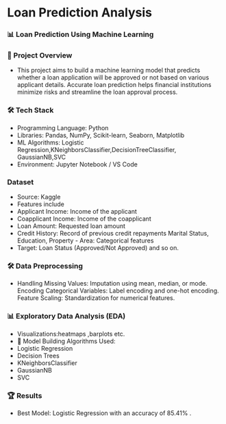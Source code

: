 # Loan Prediction Analysis
### 📊 Loan Prediction Using Machine Learning
### 🚀 Project Overview

- This project aims to build a machine learning model that predicts whether a loan application will be approved or not based on various applicant details. Accurate loan prediction helps financial institutions minimize risks and streamline the loan approval process.

### 🛠 Tech Stack
- Programming Language: Python
- Libraries: Pandas, NumPy, Scikit-learn, Seaborn, Matplotlib
- ML Algorithms: Logistic Regression,KNeighborsClassifier,DecisionTreeClassifier, GaussianNB,SVC
- Environment: Jupyter Notebook / VS Code
  
 ### Dataset
- Source: Kaggle
- Features include
- Applicant Income: Income of the applicant
- Coapplicant Income: Income of the coapplicant
- Loan Amount: Requested loan amount
- Credit History: Record of previous credit repayments
Marital Status, Education, Property - Area: Categorical features
- Target: Loan Status (Approved/Not Approved)
and so on.

### 🛠 Data Preprocessing
- Handling Missing Values: Imputation using mean, median, or mode. Encoding Categorical Variables: Label encoding and one-hot encoding. Feature Scaling: Standardization for numerical features.

### 📊 Exploratory Data Analysis (EDA)
- Visualizations:heatmaps ,barplots etc.
- 🤖 Model Building
Algorithms Used:
- Logistic Regression
- Decision Trees
- KNeighborsClassifier
- GaussianNB
- SVC
  
### 🏆 Results
- Best Model: Logistic Regression with an accuracy of 85.41% .

